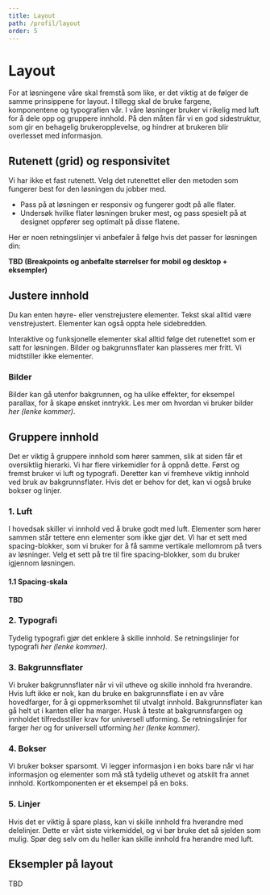 ```yaml
---
title: Layout
path: /profil/layout
order: 5
---
```


# Layout

For at løsningene våre skal fremstå som like, er det viktig at de følger de samme prinsippene for layout. I tillegg skal de bruke fargene, komponentene og typografien vår. I våre løsninger bruker vi rikelig med luft for å dele opp og gruppere innhold. På den måten får vi en god sidestruktur, som gir en behagelig brukeropplevelse, og hindrer at brukeren blir overlesset med informasjon.

## Rutenett (grid) og responsivitet

Vi har ikke et fast rutenett. Velg det rutenettet eller den metoden som fungerer best for den løsningen du jobber med.

-   Pass på at løsningen er responsiv og fungerer godt på alle flater.
-   Undersøk hvilke flater løsningen bruker mest, og pass spesielt på at designet oppfører seg optimalt på disse flatene.

Her er noen retningslinjer vi anbefaler å følge hvis det passer for løsningen din:

**TBD (Breakpoints og anbefalte størrelser for mobil og desktop + eksempler)**

## Justere innhold

Du kan enten høyre- eller venstrejustere elementer. Tekst skal alltid være venstrejustert. Elementer kan også oppta hele sidebredden.

Interaktive og funksjonelle elementer skal alltid følge det rutenettet som er satt for løsningen. Bilder og bakgrunnsflater kan plasseres mer fritt. Vi midtstiller ikke elementer.

### Bilder

Bilder kan gå utenfor bakgrunnen, og ha ulike effekter, for eksempel parallax, for å skape ønsket inntrykk. Les mer om hvordan vi bruker bilder _her (lenke kommer)_.

## Gruppere innhold

Det er viktig å gruppere innhold som hører sammen, slik at siden får et oversiktlig hierarki. Vi har flere virkemidler for å oppnå dette. Først og fremst bruker vi luft og typografi. Deretter kan vi fremheve viktig innhold ved bruk av bakgrunnsflater. Hvis det er behov for det, kan vi også bruke bokser og linjer.

### 1. Luft

I hovedsak skiller vi innhold ved å bruke godt med luft. Elementer som hører sammen står tettere enn elementer som ikke gjør det. Vi har et sett med spacing-blokker, som vi bruker for å få samme vertikale mellomrom på tvers av løsninger. Velg et sett på tre til fire spacing-blokker, som du bruker igjennom løsningen.

#### 1.1 Spacing-skala

**TBD**

### 2. Typografi

Tydelig typografi gjør det enklere å skille innhold. Se retningslinjer for typografi _her (lenke kommer)_.

### 3. Bakgrunnsflater

Vi bruker bakgrunnsflater når vi vil utheve og skille innhold fra hverandre. Hvis luft ikke er nok, kan du bruke en bakgrunnsflate i en av våre hovedfarger, for å gi oppmerksomhet til utvalgt innhold. Bakgrunnsflater kan gå helt ut i kanten eller ha marger. Husk å teste at bakgrunnsfargen og innholdet tilfredsstiller krav for universell utforming. Se retningslinjer for farger _her_ og for universell utforming _her (lenke kommer)_.

### 4. Bokser

Vi bruker bokser sparsomt. Vi legger informasjon i en boks bare når vi har informasjon og elementer som må stå tydelig uthevet og atskilt fra annet innhold. Kortkomponenten er et eksempel på en boks.

### 5. Linjer

Hvis det er viktig å spare plass, kan vi skille innhold fra hverandre med delelinjer. Dette er vårt siste virkemiddel, og vi bør bruke det så sjelden som mulig. Spør deg selv om du heller kan skille innhold fra herandre med luft.

## Eksempler på layout

TBD
